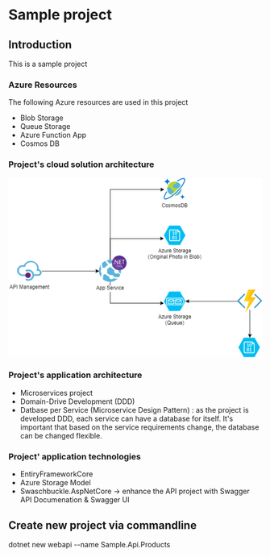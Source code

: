# Sample project

## Introduction
This is a sample project

### Azure Resources
The following Azure resources are used in this project

- Blob Storage
- Queue Storage
- Azure Function App
- Cosmos DB

### Project's cloud solution architecture
![alt](drawio/Sample-software-and-solution-architecture-Solution.png)

### Project's application architecture
- Microservices project
- Domain-Drive Development (DDD)
- Datbase per Service (Microservice Design Pattern) : as the project is developed DDD, each service can have a database for itself. It's important that based on the service requirements change, the database can be changed flexible.

### Project' application technologies
- EntiryFrameworkCore
- Azure Storage Model
- Swaschbuckle.AspNetCore -> enhance the API project with Swagger API Documenation & Swagger UI


## Create new project via commandline
dotnet new webapi --name Sample.Api.Products

